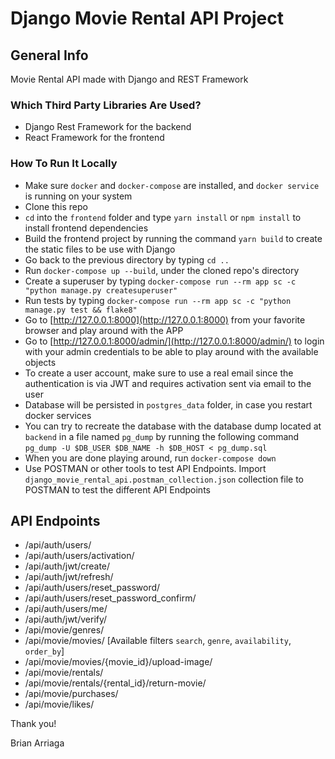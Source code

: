 # Django Movie Rental API Project

## General Info

Movie Rental API made with Django and REST Framework

### Which Third Party Libraries Are Used?

- Django Rest Framework for the backend
- React Framework for the frontend

### How To Run It Locally

- Make sure `docker` and `docker-compose` are installed, and `docker service` is running on your system
- Clone this repo
- `cd` into the `frontend` folder and type `yarn install` or `npm install` to install frontend dependencies
- Build the frontend project by running the command `yarn build` to create the static files to be use with Django
- Go back to the previous directory by typing `cd ..`
- Run `docker-compose up --build`, under the cloned repo's directory
- Create a superuser by typing `docker-compose run --rm app sc -c "python manage.py createsuperuser"`
- Run tests by typing `docker-compose run --rm app sc -c "python manage.py test && flake8"`
- Go to [http://127.0.0.1:8000](http://127.0.0.1:8000) from your favorite browser and play around with the APP
- Go to [http://127.0.0.1:8000/admin/](http://127.0.0.1:8000/admin/) to login with your admin credentials to be able to play around with the available objects
- To create a user account, make sure to use a real email since the authentication is via JWT and requires activation sent via email to the user
- Database will be persisted in `postgres_data` folder, in case you restart docker services
- You can try to recreate the database with the database dump located at `backend` in a file named `pg_dump` by running the following command `pg_dump -U $DB_USER $DB_NAME -h $DB_HOST < pg_dump.sql`
- When you are done playing around, run `docker-compose down`
- Use POSTMAN or other tools to test API Endpoints. Import `django_movie_rental_api.postman_collection.json` collection file to POSTMAN to test the different API Endpoints

## API Endpoints

- /api/auth/users/
- /api/auth/users/activation/
- /api/auth/jwt/create/
- /api/auth/jwt/refresh/
- /api/auth/users/reset_password/
- /api/auth/users/reset_password_confirm/
- /api/auth/users/me/
- /api/auth/jwt/verify/
- /api/movie/genres/
- /api/movie/movies/ [Available filters `search`, `genre`, `availability`, `order_by`]
- /api/movie/movies/{movie_id}/upload-image/
- /api/movie/rentals/
- /api/movie/rentals/{rental_id}/return-movie/
- /api/movie/purchases/
- /api/movie/likes/

Thank you!

Brian Arriaga
